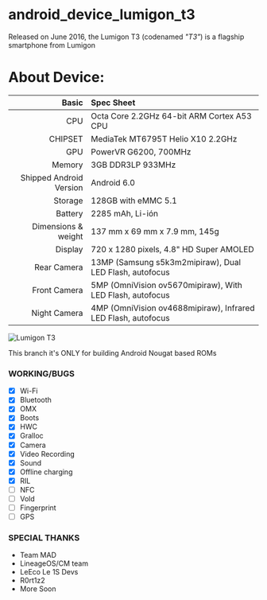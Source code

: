 android_device_lumigon_t3
=========================

Released on June 2016, the Lumigon T3 (codenamed _"T3"_) is a flagship smartphone from Lumigon

# About Device:
Basic   | Spec Sheet
-------:|:-------------------------
CPU     | Octa Core 2.2GHz 64-bit ARM Cortex A53 CPU
CHIPSET | MediaTek MT6795T Helio X10 2.2GHz
GPU     | PowerVR G6200, 700MHz
Memory  | 3GB DDR3LP 933MHz
Shipped Android Version | Android 6.0
Storage | 128GB with eMMC 5.1
Battery | 2285 mAh, Li-ión
Dimensions & weight| 137 mm x 69 mm x 7.9 mm, 145g
Display | 720 x 1280 pixels, 4.8" HD Super AMOLED
Rear Camera | 13MP (Samsung s5k3m2mipiraw), Dual LED Flash, autofocus
Front Camera | 5MP (OmniVision ov5670mipiraw), With LED Flash, autofocus
Night Camera | 4MP (OmniVision ov4688mipiraw), Infrared LED Flash, autofocus

![Lumigon T3](https://i.imgur.com/mkcVy9Rm.jpg "Lumigon T3 in Orange")

This branch it's ONLY for building Android Nougat based ROMs

### WORKING/BUGS ###
- [x] Wi-Fi
- [x] Bluetooth
- [x] OMX
- [x] Boots
- [x] HWC
- [x] Gralloc
- [x] Camera
- [x] Video Recording
- [x] Sound
- [x] Offline charging
- [x] RIL
- [ ] NFC
- [ ] Vold
- [ ] Fingerprint
- [ ] GPS

### SPECIAL THANKS ###
- Team MAD
- LineageOS/CM team
- LeEco Le 1S Devs
- R0rt1z2
- More Soon

